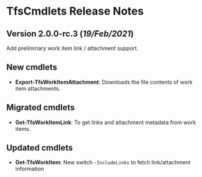 # TfsCmdlets Release Notes

## Version 2.0.0-rc.3 (_19/Feb/2021_)

Add preliminary work item link / attachment support.

## New cmdlets

- **Export-TfsWorkItemAttachment**: Downloads the file contents of work item attachments.

## Migrated cmdlets

- **Get-TfsWorkItemLink**: To get links and attachment metadata from work items.

## Updated cmdlets

- **Get-TfsWorkItem**: New switch `-IncludeLinks` to fetch link/attachment information
